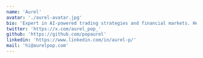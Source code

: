 ```yaml
---
name: 'Aurel'
avatar: './aurel-avatar.jpg'
bio: 'Expert in AI-powered trading strategies and financial markets. Helping investors understand and capitalize on the convergence of artificial intelligence and finance.'
twitter: 'https://x.com/aurel_pop_'
github: 'https://github.com/popaurel'
linkedin: 'https://www.linkedin.com/in/aurel-p/'
mail: 'hi@aurelpop.com'
---
```

